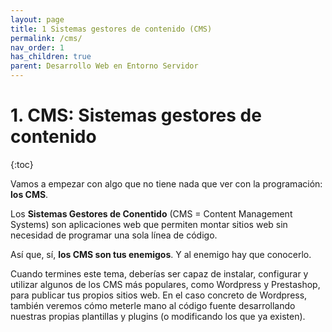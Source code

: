 ```yaml
---
layout: page
title: 1 Sistemas gestores de contenido (CMS)
permalink: /cms/
nav_order: 1
has_children: true
parent: Desarrollo Web en Entorno Servidor
---
```


# 1. CMS: Sistemas gestores de contenido

{:toc}

Vamos a empezar con algo que no tiene nada que ver con la programación: **los CMS**.

Los **Sistemas Gestores de Conentido** (CMS = Content Management Systems) son aplicaciones web que permiten montar sitios web sin necesidad de programar una sola línea de código.

Así que, sí, **los CMS son tus enemigos**. Y al enemigo hay que conocerlo. 

Cuando termines este tema, deberías ser capaz de instalar, configurar y utilizar algunos de los CMS más populares, como Wordpress y Prestashop, para publicar tus propios sitios web. En el caso concreto de Wordpress, también veremos cómo meterle mano al código fuente desarrollando nuestras propias plantillas y plugins (o modificando los que ya existen).

